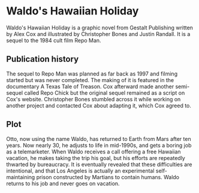 # Waldo's Hawaiian Holiday

Waldo's Hawaiian Holiday is a graphic novel from Gestalt Publishing written by Alex Cox and illustrated by Christopher Bones and Justin Randall. It is a sequel to the 1984 cult film Repo Man.

## Publication history

The sequel to Repo Man was planned as far back as 1997 and filming started but was never completed. The making of it is featured in the documentary A Texas Tale of Treason. Cox afterward made another semi-sequel called Repo Chick but the original sequel remained as a script on Cox's website. Christopher Bones stumbled across it while working on another project and contacted Cox about adapting it, which Cox agreed to.

## Plot

Otto, now using the name Waldo, has returned to Earth from Mars after ten years. Now nearly 30, he adjusts to life in mid-1990s, and gets a boring job as a telemarketer. When Waldo receives a call offering a free Hawaiian vacation, he makes taking the trip his goal, but his efforts are repeatedly thwarted by bureaucracy. It is eventually revealed that these difficulties are intentional, and that Los Angeles is actually an experimental self-maintaining prison constructed by Martians to contain humans. Waldo returns to his job and never goes on vacation.